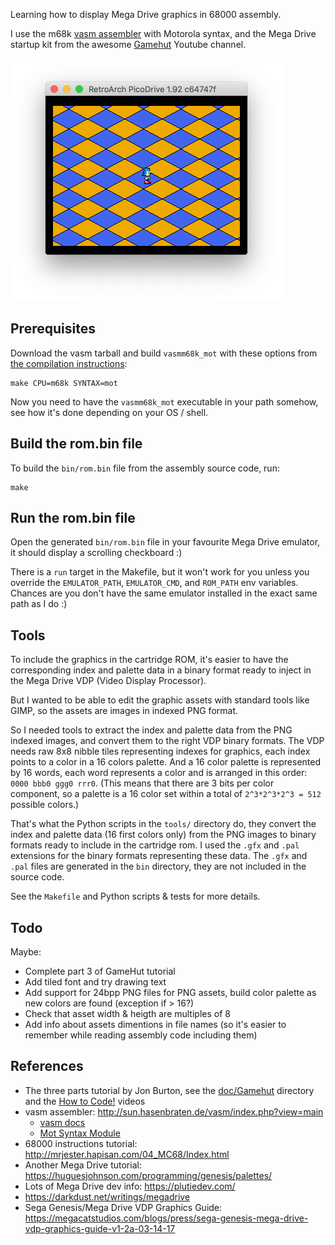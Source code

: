 Learning how to display Mega Drive graphics in 68000 assembly.

I use the m68k [vasm assembler](http://sun.hasenbraten.de/vasm/index.php?view=main) with Motorola syntax, and the Mega Drive startup kit from the awesome [Gamehut](https://www.youtube.com/channel/UCfVFSjHQ57zyxajhhRc7i0g) Youtube channel.

<img src="doc/Screenshot.png" width="435px" height="auto">

## Prerequisites

Download the vasm tarball and build `vasmm68k_mot` with these options from [the compilation instructions](http://sun.hasenbraten.de/vasm/index.php?view=compile):

    make CPU=m68k SYNTAX=mot

Now you need to have the `vasmm68k_mot` executable in your path somehow, see how it's done depending on your OS / shell.

## Build the rom.bin file

To build the `bin/rom.bin` file from the assembly source code, run:

    make

## Run the rom.bin file

Open the generated `bin/rom.bin` file in your favourite Mega Drive emulator, it should display a scrolling checkboard :)

There is a `run` target in the Makefile, but it won't work for you unless you override the `EMULATOR_PATH`, `EMULATOR_CMD`, and `ROM_PATH` env variables. Chances are you don't have the same emulator installed in the exact same path as I do :)

## Tools

To include the graphics in the cartridge ROM, it's easier to have the corresponding index and palette data in a binary format ready to inject in the Mega Drive VDP (Video Display Processor).

But I wanted to be able to edit the graphic assets with standard tools like GIMP, so the assets are images in indexed PNG format.

So I needed tools to extract the index and palette data from the PNG indexed images, and convert them to the right VDP binary formats. The VDP needs raw 8x8 nibble tiles representing indexes for graphics, each index points to a color in a 16 colors palette. And a 16 color palette is represented by 16 words, each word represents a color and is arranged in this order: `0000 bbb0 ggg0 rrr0`. (This means that there are 3 bits per color component, so a palette is a 16 color set within a total of `2^3*2^3*2^3 = 512` possible colors.)

That's what the Python scripts in the `tools/` directory do, they convert the index and palette data (16 first colors only) from the PNG images to binary formats ready to include in the cartridge rom. I used the `.gfx` and `.pal` extensions for the binary formats representing these data. The `.gfx` and `.pal` files are generated in the `bin` directory, they are not included in the source code.

See the `Makefile` and Python scripts & tests for more details.

## Todo

Maybe:
- Complete part 3 of GameHut tutorial
- Add tiled font and try drawing text
- Add support for 24bpp PNG files for PNG assets, build color palette as new colors are found (exception if > 16?)
- Check that asset width & heigth are multiples of 8
- Add info about assets dimentions in file names (so it's easier to remember while reading assembly code including them)

## References

- The three parts tutorial by Jon Burton, see the [doc/Gamehut](doc/Gamehut) directory and the [How to Code!][htc] videos
- vasm assembler: <http://sun.hasenbraten.de/vasm/index.php?view=main>
    - [vasm docs](http://sun.hasenbraten.de/vasm/release/vasm.html)
    - [Mot Syntax Module](http://sun.hasenbraten.de/vasm/release/vasm_4.html)
- 68000 instructions tutorial: <http://mrjester.hapisan.com/04_MC68/Index.html>
- Another Mega Drive tutorial: <https://huguesjohnson.com/programming/genesis/palettes/>
- Lots of Mega Drive dev info: <https://plutiedev.com/>
- <https://darkdust.net/writings/megadrive>
- Sega Genesis/Mega Drive VDP Graphics Guide: <https://megacatstudios.com/blogs/press/sega-genesis-mega-drive-vdp-graphics-guide-v1-2a-03-14-17>

[htc]: https://www.youtube.com/playlist?list=PLi29TNPrdbwLmUjiVvLLrRky7cXrlSIYr
